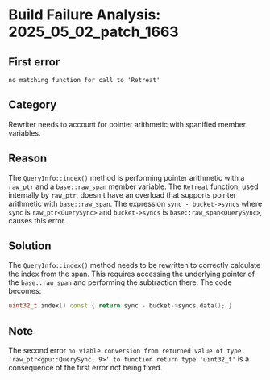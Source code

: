 # Build Failure Analysis: 2025_05_02_patch_1663

## First error

`no matching function for call to 'Retreat'`

## Category

Rewriter needs to account for pointer arithmetic with spanified member variables.

## Reason

The `QueryInfo::index()` method is performing pointer arithmetic with a `raw_ptr` and a `base::raw_span` member variable. The `Retreat` function, used internally by `raw_ptr`, doesn't have an overload that supports pointer arithmetic with `base::raw_span`. The expression `sync - bucket->syncs` where `sync` is `raw_ptr<QuerySync>` and `bucket->syncs` is `base::raw_span<QuerySync>`, causes this error.

## Solution

The `QueryInfo::index()` method needs to be rewritten to correctly calculate the index from the span. This requires accessing the underlying pointer of the `base::raw_span` and performing the subtraction there. The code becomes:

```c++
uint32_t index() const { return sync - bucket->syncs.data(); }
```

## Note

The second error `no viable conversion from returned value of type 'raw_ptr<gpu::QuerySync, 9>' to function return type 'uint32_t'` is a consequence of the first error not being fixed.